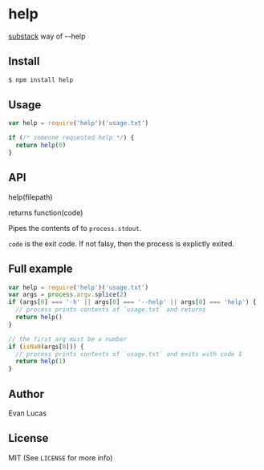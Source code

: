 # help

[substack](https://github.com/substack) way of --help

## Install

```bash
$ npm install help
```

## Usage

```js
var help = require('help')('usage.txt')

if (/* someone requested help */) {
  return help(0)
}
```

## API

help(filepath)

returns function(code)

Pipes the contents of <filepath> to `process.stdout`.

`code` is the exit code. If not falsy, then the process is explictly exited.

## Full example

```js
var help = require('help')('usage.txt')
var args = process.argv.splice(2)
if (args[0] === '-h' || args[0] === '--help' || args[0] === 'help') {
  // process prints contents of `usage.txt` and returns
  return help()
}

// the first arg must be a number
if (isNaN(args[0])) {
  // process prints contents of `usage.txt` and exits with code 1
  return help(1)
}
```

## Author

Evan Lucas

## License

MIT (See `LICENSE` for more info)
